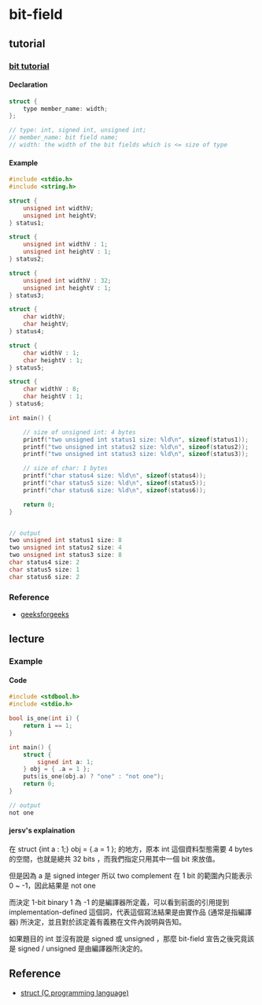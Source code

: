 bit-field
===

## tutorial
### [bit tutorial](https://www.tutorialspoint.com/cprogramming/c_bit_fields.htm)

#### Declaration
```c
struct {
	type member_name: width;
};

// type: int, signed int, unsigned int;
// member_name: bit field name;
// width: the width of the bit fields which is <= size of type
```

#### Example
```c
#include <stdio.h>
#include <string.h>

struct {
	unsigned int widthV;
	unsigned int heightV;
} status1;

struct {
	unsigned int widthV : 1;
	unsigned int heightV : 1;
} status2;

struct {
	unsigned int widthV : 32;
	unsigned int heightV : 1;
} status3;

struct {
	char widthV;
	char heightV;
} status4;

struct {
	char widthV : 1;
	char heightV : 1;
} status5;

struct {
	char widthV : 8;
	char heightV : 1;
} status6;

int main() {

	// size of unsigned int: 4 bytes
	printf("two unsigned int status1 size: %ld\n", sizeof(status1));
	printf("two unsigned int status2 size: %ld\n", sizeof(status2));
	printf("two unsigned int status3 size: %ld\n", sizeof(status3));

	// size of char: 1 bytes
	printf("char status4 size: %ld\n", sizeof(status4));
	printf("char status5 size: %ld\n", sizeof(status5));
	printf("char status6 size: %ld\n", sizeof(status6));

	return 0;
}


// output
two unsigned int status1 size: 8
two unsigned int status2 size: 4
two unsigned int status3 size: 8
char status4 size: 2
char status5 size: 1
char status6 size: 2
```

### Reference
-  [geeksforgeeks](https://www.geeksforgeeks.org/bit-fields-c/)


## lecture
### Example
#### Code
```c
#include <stdbool.h>
#include <stdio.h>

bool is_one(int i) {
	return i == 1;
}

int main() {
	struct {
		signed int a: 1;
	} obj = { .a = 1 };
	puts(is_one(obj.a) ? "one" : "not one");
	return 0;
}

// output
not one
```

#### jersv's explaination
在 struct {int a : 1;} obj = {.a = 1 }; 的地方，原本 int 這個資料型態需要 4 bytes 的空間，也就是總共 32 bits ，而我們指定只用其中一個 bit 來放值。

但是因為 a 是 signed integer 所以 two complement 在 1 bit 的範圍內只能表示 0 ~ -1，因此結果是 not one

而決定 1-bit binary 1 為 -1 的是編譯器所定義，可以看到前面的引用提到 implementation-defined 這個詞，代表這個寫法結果是由實作品 (通常是指編譯器) 所決定，並且對於該定義有義務在文件內說明與告知。

如果題目的 int 並沒有說是 signed 或 unsigned ，那麼 bit-field 宣告之後究竟該是 signed / unsigned 是由編譯器所決定的。

## Reference
- [struct (C programming language)](https://en.wikipedia.org/wiki/Struct_(C_programming_language))
